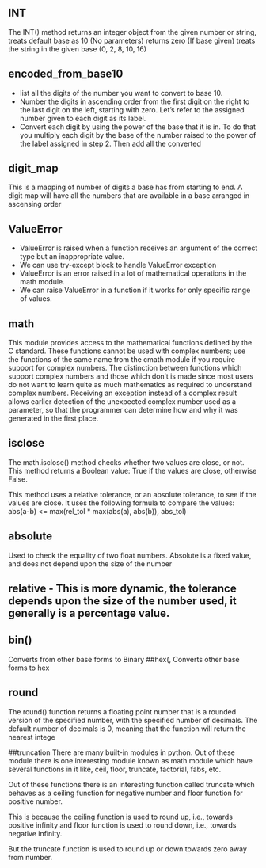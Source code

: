 ## INT 
The INT() method returns an integer object from the given number or string, treats default base as 10
(No parameters) returns zero
(If base given) treats the string in the given base (0, 2, 8, 10, 16)

## encoded_from_base10
- list all the digits of the number you want to convert to base 10.
- Number the digits in ascending order from the first digit on the right to the last digit on the left, starting with zero. Let’s refer to the assigned number given to each digit as its label.
- Convert each digit by using the power of the base that it is in. To do that you multiply each digit by the base of the number raised to the power of the label assigned in step 2. Then add all the converted

## digit_map
This is a mapping of number of digits a base has from starting to end.
A digit map will have all the numbers that are available in a base arranged in ascensing order

## ValueError
- ValueError is raised when a function receives an argument of the correct type but an inappropriate value. 
- We can use try-except block to handle ValueError exception
- ValueError is an error raised in a lot of mathematical operations in the math module.
- We can raise ValueError in a function if it works for only specific range of values.

## math
This module provides access to the mathematical functions defined by the C standard.
These functions cannot be used with complex numbers; use the functions of the same name from the cmath module if you require support for complex numbers. The distinction between functions which support complex numbers and those which don’t is made since most users do not want to learn quite as much mathematics as required to understand complex numbers. Receiving an exception instead of a complex result allows earlier detection of the unexpected complex number used as a parameter, so that the programmer can determine how and why it was generated in the first place.

## isclose
The math.isclose() method checks whether two values are close, or not. This method returns a Boolean value: True if the values are close, otherwise False.

This method uses a relative tolerance, or an absolute tolerance, to see if the values are close.
It uses the following formula to compare the values:
abs(a-b) <= max(rel_tol * max(abs(a), abs(b)), abs_tol)

## absolute
Used to check the equality of two float numbers. Absolute is a fixed value, and does not depend upon the size of the number
##  relative - This is more dynamic, the tolerance depends upon the size of the number used, it generally is a percentage value.

## bin()
Converts from other base forms to Binary
##hex(,
Converts other base forms to hex
##  round
The round() function returns a floating point number that is a rounded version of the specified number, with the specified number of decimals.
The default number of decimals is 0, meaning that the function will return the nearest intege

##truncation
There are many built-in modules in python. Out of these module there is one interesting module known as math module which have several functions in it like, ceil, floor, truncate, factorial, fabs, etc.

Out of these functions there is an interesting function called truncate which behaves as a ceiling function for negative number and floor function for positive number.

This is because the ceiling function is used to round up, i.e., towards positive infinity and floor function is used to round down, i.e., towards negative infinity.

But the truncate function is used to round up or down towards zero away from number.